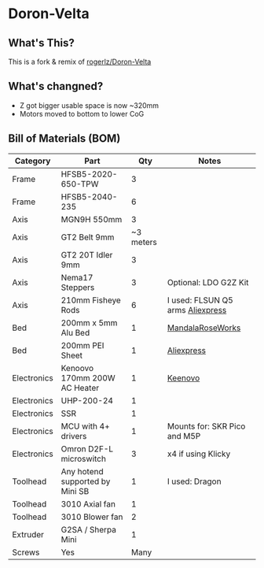 # Doron-Velta

## What's This?

This is a fork & remix of [rogerlz/Doron-Velta](https://github.com/rogerlz/Doron-Velta)

## What's changned?

 - Z got bigger usable space is now ~320mm
 - Motors moved to bottom to lower CoG



## Bill of Materials (BOM)
| Category | Part | Qty | Notes |
| - | - | - | - |
| Frame | HFSB5-2020-650-TPW  | 3 | |
| Frame | HFSB5-2040-235 | 6 | |
| Axis | MGN9H 550mm | 3 | |
| Axis | GT2 Belt 9mm | ~3 meters | |
| Axis | GT2 20T Idler 9mm | 3 |  |
| Axis | Nema17 Steppers | 3 | Optional: LDO G2Z Kit |
| Axis | 210mm Fisheye Rods | 6 | I used: FLSUN Q5 arms [Aliexpress](https://www.aliexpress.com/item/1005006045340751.html) |
| Bed | 200mm x 5mm Alu Bed | 1 | [MandalaRoseWorks](https://mandalaroseworks.com/collections/doron-velta) |
| Bed | 200mm PEI Sheet | 1 | [Aliexpress](https://www.aliexpress.us/item/1005006287588997.html) |
| Electronics | Kenoovo 170mm 200W AC Heater | 1 | [Keenovo](https://keenovo.store/collections/standard-keenovo-silicone-heaters/products/keenovo-round-circular-silicone-heater-delta-3d-printer-build-plate-heatbed-heating-pad) |
| Electronics | UHP-200-24 | 1 | |
| Electronics | SSR | 1 | |
| Electronics | MCU with 4+ drivers | 1 | Mounts for: SKR Pico and M5P |
| Electronics | Omron D2F-L microswitch | 3 | x4 if using Klicky |
| Toolhead | Any hotend supported by Mini SB | 1 | I used: Dragon |
| Toolhead | 3010 Axial fan | 1 | |
| Toolhead | 3010 Blower fan | 2 | |
| Extruder | G2SA / Sherpa Mini | 1 | |
| Screws | Yes | Many | |
